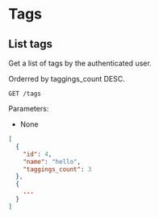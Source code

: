 # Tags

## List tags

Get a list of tags by the authenticated user.

Orderred by taggings_count DESC.

```
GET /tags
```

Parameters:

- None

```json
[
  {
    "id": 4,
    "name": "hello",
    "taggings_count": 3
  },
  {
    ...
  }
]
```